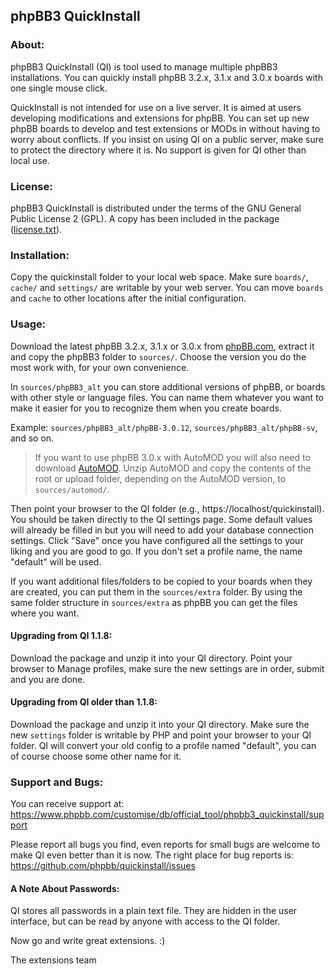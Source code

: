 ## phpBB3 QuickInstall

### About:
phpBB3 QuickInstall (QI) is tool used to manage multiple phpBB3 installations. You can quickly install phpBB 3.2.x, 3.1.x and 3.0.x boards with one single mouse click.

QuickInstall is not intended for use on a live server. It is aimed at users developing modifications and extensions for phpBB. You can set up new phpBB boards to develop and test extensions or MODs in without having to worry about conflicts. If you insist on using QI on a public server, make sure to protect the directory where it is. No support is given for QI other than local use.   

### License:
phpBB3 QuickInstall is distributed under the terms of the GNU General Public License 2 (GPL). A copy has been included in the package ([license.txt](license.txt)).

### Installation:
Copy the quickinstall folder to your local web space. Make sure `boards/`, `cache/` and `settings/` are writable by your web server. You can move `boards` and `cache` to other locations after the initial configuration.

### Usage:
Download the latest phpBB 3.2.x, 3.1.x or 3.0.x from [phpBB.com](https://www.phpbb.com/downloads/), extract it and copy the phpBB3 folder to `sources/`. Choose the version you do the most work with, for your own convenience.

In `sources/phpBB3_alt` you can store additional versions of phpBB, or boards with other style or language files. You can name them whatever you want to make it easier for you to recognize them when you create boards. 

Example: `sources/phpBB3_alt/phpBB-3.0.12`, `sources/phpBB3_alt/phpBB-sv`, and so on.

> If you want to use phpBB 3.0.x with AutoMOD you will also need to download [AutoMOD](https://www.phpbb.com/customise/db/official_tool/automod/). Unzip AutoMOD and copy the contents of the root or upload folder, depending on the AutoMOD version, to `sources/automod/`.

Then point your browser to the QI folder (e.g., https://localhost/quickinstall). You should be taken directly to the QI settings page. Some default values will already be filled in but you will need to add your database connection settings. Click "Save" once you have configured all the settings to your liking and you are good to go. If you don't set a profile name, the name "default" will be used.

If you want additional files/folders to be copied to your boards when they are created, you can put them in the `sources/extra` folder. By using the same folder structure in `sources/extra` as phpBB you can get the files where you want.

#### Upgrading from QI 1.1.8:
Download the package and unzip it into your QI directory. Point your browser to Manage profiles, make sure the new settings are in order, submit and you are done.

#### Upgrading from QI older than 1.1.8:
Download the package and unzip it into your QI directory. Make sure the new `settings` folder is writable by PHP and point your browser to your QI folder. QI will convert your old config to a profile named "default", you can of course choose some other name for it.

### Support and Bugs:
You can receive support at: https://www.phpbb.com/customise/db/official_tool/phpbb3_quickinstall/support

Please report all bugs you find, even reports for small bugs are welcome to make QI even better than it is now. The right place for bug reports is: https://github.com/phpbb/quickinstall/issues

#### A Note About Passwords:
QI stores all passwords in a plain text file. They are hidden in the user interface, but can be read by anyone with access to the QI folder.

Now go and write great extensions. :)

The extensions team
